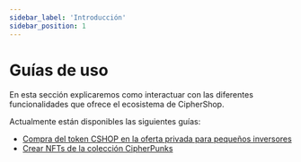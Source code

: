 ```yaml
---
sidebar_label: 'Introducción'
sidebar_position: 1
---
```


# Guías de uso

En esta sección explicaremos como interactuar con las diferentes funcionalidades que ofrece el ecosistema de CipherShop.

Actualmente están disponibles las siguientes guías:

- [Compra del token CSHOP en la oferta privada para pequeños inversores](/docs/learn/guides/buy-cshop-token-presale)
- [Crear NFTs de la colección CipherPunks](/docs/learn/guides/mint-nft-cipherpunk-collection)
